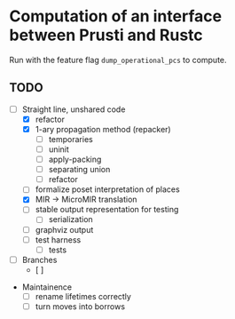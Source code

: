 # Computation of an interface between Prusti and Rustc 

Run with the feature flag ``dump_operational_pcs`` to compute. 

## TODO

 - [ ] Straight line, unshared code
    - [x] refactor
    - [x] 1-ary propagation method (repacker)
        - [ ] temporaries
        - [ ] uninit
        - [ ] apply-packing
        - [ ] separating union
        - [ ] refactor
    - [ ] formalize poset interpretation of places
    - [x] MIR -> MicroMIR translation
    - [ ] stable output representation for testing
        - [ ] serialization
    - [ ] graphviz output
    - [ ] test harness
        - [ ] tests
 - [ ] Branches
    - [ ]


- Maintainence
    - [ ] rename lifetimes correctly
    - [ ] turn moves into borrows